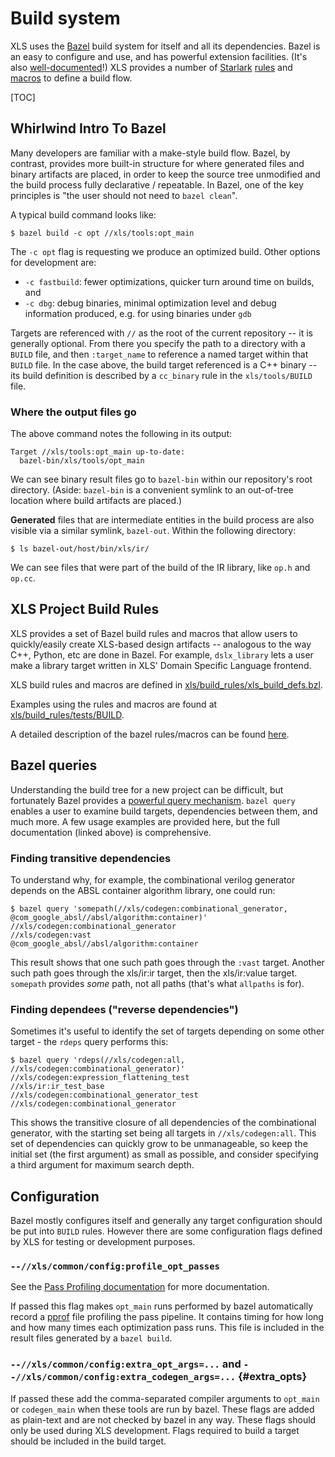 # Build system

XLS uses the [Bazel](http://bazel.build) build system for itself and all its
dependencies. Bazel is an easy to configure and use, and has powerful extension
facilities. (It's also
[well-documented](https://bazel.build/start/bazel-intro)!) XLS provides a number
of [Starlark](https://bazel.build/rules/language)
[rules](https://bazel.build/rules/rules) and
[macros](https://bazel.build/rules/macros) to define a build flow.

[TOC]

## Whirlwind Intro To Bazel

Many developers are familiar with a make-style build flow. Bazel, by contrast,
provides more built-in structure for where generated files and binary artifacts
are placed, in order to keep the source tree unmodified and the build process
fully declarative / repeatable. In Bazel, one of the key principles is "the user
should not need to `bazel clean`".

A typical build command looks like:

```
$ bazel build -c opt //xls/tools:opt_main
```

The `-c opt` flag is requesting we produce an optimized build. Other options for
development are:

-   `-c fastbuild`: fewer optimizations, quicker turn around time on builds, and
-   `-c dbg`: debug binaries, minimal optimization level and debug information
    produced, e.g. for using binaries under `gdb`

Targets are referenced with `//` as the root of the current repository -- it is
generally optional. From there you specify the path to a directory with a
`BUILD` file, and then `:target_name` to reference a named target within that
`BUILD` file. In the case above, the build target referenced is a C++ binary --
its build definition is described by a `cc_binary` rule in the `xls/tools/BUILD`
file.

### Where the output files go

The above command notes the following in its output:

```
Target //xls/tools:opt_main up-to-date:
  bazel-bin/xls/tools/opt_main
```

We can see binary result files go to `bazel-bin` within our repository's root
directory. (Aside: `bazel-bin` is a convenient symlink to an out-of-tree
location where build artifacts are placed.)

**Generated** files that are intermediate entities in the build process are also
visible via a similar symlink, `bazel-out`. Within the following directory:

```
$ ls bazel-out/host/bin/xls/ir/
```

We can see files that were part of the build of the IR library, like `op.h` and
`op.cc`.

## XLS Project Build Rules

XLS provides a set of Bazel build rules and macros that allow users to
quickly/easily create XLS-based design artifacts -- analogous to the way C++,
Python, etc are done in Bazel. For example, `dslx_library` lets a user make a
library target written in XLS' Domain Specific Language frontend.

XLS build rules and macros are defined in
[xls/build_rules/xls_build_defs.bzl](https://github.com/google/xls/tree/main/xls/build_rules/xls_build_defs.bzl).

Examples using the rules and macros are found at
[xls/build_rules/tests/BUILD](https://github.com/google/xls/tree/main/xls/build_rules/tests/BUILD).

A detailed description of the bazel rules/macros can be found
[here](bazel_rules_macros.md).

## Bazel queries

Understanding the build tree for a new project can be difficult, but fortunately
Bazel provides a
[powerful query mechanism](https://bazel.build/reference/query). `bazel query`
enables a user to examine build targets, dependencies between them, and much
more. A few usage examples are provided here, but the full documentation (linked
above) is comprehensive.

### Finding transitive dependencies

To understand why, for example, the combinational verilog generator depends on
the ABSL container algorithm library, one could run:

```
$ bazel query 'somepath(//xls/codegen:combinational_generator, @com_google_absl//absl/algorithm:container)'
//xls/codegen:combinational_generator
//xls/codegen:vast
@com_google_absl//absl/algorithm:container
```

This result shows that one such path goes through the `:vast` target. Another
such path goes through the xls/ir:ir target, then the xls/ir:value target.
`somepath` provides *some* path, not all paths (that's what `allpaths` is for).

### Finding dependees ("reverse dependencies")

Sometimes it's useful to identify the set of targets depending on some other
target - the `rdeps` query performs this:

```
$ bazel query 'rdeps(//xls/codegen:all, //xls/codegen:combinational_generator)'
//xls/codegen:expression_flattening_test
//xls/ir:ir_test_base
//xls/codegen:combinational_generator_test
//xls/codegen:combinational_generator
```

This shows the transitive closure of all dependencies of the combinational
generator, with the starting set being all targets in `//xls/codegen:all`. This
set of dependencies can quickly grow to be unmanageable, so keep the initial set
(the first argument) as small as possible, and consider specifying a third
argument for maximum search depth.

## Configuration

Bazel mostly configures itself and generally any target configuration should be
put into `BUILD` rules. However there are some configuration flags defined by
XLS for testing or development purposes.

### `--//xls/common/config:profile_opt_passes`

See the [Pass Profiling documentation](ir_pass_profiling.md) for more
documentation.

If passed this flag makes `opt_main` runs performed by bazel automatically
record a [pprof](https://github.com/google/pprof) file profiling the pass
pipeline. It contains timing for how long and how many times each optimization
pass runs. This file is included in the result files generated by a `bazel
build`.

### `--//xls/common/config:extra_opt_args=...` and `--//xls/common/config:extra_codegen_args=...` {#extra_opts}

If passed these add the comma-separated compiler arguments to `opt_main` or
`codegen_main` when these tools are run by bazel. These flags are added as
plain-text and are not checked by bazel in any way. These flags should only be
used during XLS development. Flags required to build a target should be included
in the build target.
